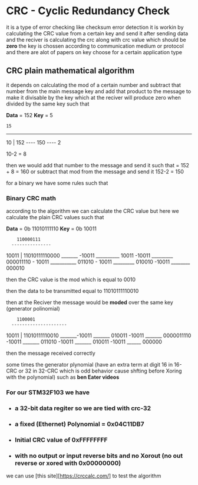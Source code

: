 # CRC - Cyclic Redundancy Check

it is a type of error checking like checksum error detection it is workin by calculating the CRC value from a certain key and send it after sending data and the reciver is calculating the crc along with crc value which should be **zero** the key is chossen according to communication medium or protocol and there are alot of papers on key choose for a certain application type

## CRC plain mathematical algorithm

it depends on calculating the mod of a certain number and subtract that number from the main message key and add that product to the message to make it divisable by the key which at the reciver will produce zero when divided by the same key such that

**Data** = 152
**Key** = 5

    15
   ----------
10 | 152
---- 150
    ----
     2

10-2 = 8

then we would add that number to the message and send it such that = 152 + 8 = 160
or
subtract that mod from the message and send it 152-2 = 150

for a binary we have some rules such that

### Binary CRC math

according to the algorithm we can calculate the CRC value but here we calculate the plain CRC values such that

**Data** = 0b 11010111110
**Key** = 0b 10011

        110000111
      ---------------
10011 |  11010111110000
_______ -10011
        __________
          10011
         -10011
         _________
           000011110
          -    10011
          ___________
               011010
              - 10011
              _________
                010010
                -10011
                ________
                 000010

then the CRC value is the mod which is equal to 0010

then the data to be transmitted equal to 11010111110010

then at the Reciver the message would be **moded** over the same key (generator polinomial)

        1100001
      ---------------------
10011 | 11010111110010
_______-10011
        _______
        010011
        -10011
        _______
         0000011110
             -10011
             _______
              011010
              -10011
              _______
               010011
               -10011
               ______
                000000

then the message received correctly

some times the generator plynomial (have an extra term at digit 16 in 16-CRC or 32 in 32-CRC which is odd behavior cause shfting before Xoring with the polynomial) such as **ben Eater videos**

### For our STM32F103 we have

- ### a 32-bit data regiter so we are tied with crc-32

- ### a fixed (Ethernet) Polynomial = 0x04C11DB7

- ### Initial CRC value of 0xFFFFFFFF

- ### with no output or input reverse bits and no Xorout (no out reverse or xored with 0x00000000)

we can use [this site][https://crccalc.com/] to test the algorithm
